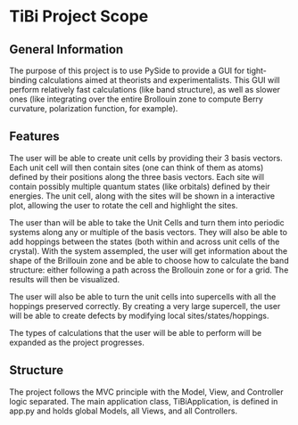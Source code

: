 # TiBi Project Scope

## General Information

The purpose of this project is to use PySide to provide a GUI for tight-binding calculations aimed at theorists and experimentalists. 
This GUI will perform relatively fast calculations (like band structure), as well as slower ones (like integrating over
the entire Brollouin zone to compute Berry curvature, polarization function, for example).

## Features

The user will be able to create unit cells by providing their 3 basis vectors. Each unit cell will then contain sites (one
can think of them as atoms) defined by their positions along the three basis vectors. Each site will contain possibly
multiple quantum states (like orbitals) defined by their energies. The unit cell, along with the sites will be shown
in a interactive plot, allowing the user to rotate the cell and highlight the sites.

The user than will be able to take the Unit Cells and turn them into periodic systems along any or multiple of the basis
vectors. They will also be able to add hoppings between the states (both within and across unit cells of the crystal).
With the system assempled, the user will get information about the shape of the Brillouin zone and be able to choose
how to calculate the band structure: either following a path across the Brollouin zone or for a grid. The results
will then be visualized.

The user will also be able to turn the unit cells into supercells with all the hoppings preserved correctly. By creating
a very large supercell, the user will be able to create defects by modifying local sites/states/hoppings.

The types of calculations that the user will be able to perform will be expanded as the project progresses.

## Structure

The project follows the MVC principle with the Model, View, and Controller logic separated. The main application class, TiBiApplication, is defined in app.py and holds global Models, all Views, and all Controllers.
